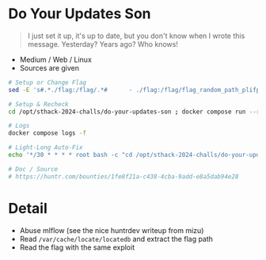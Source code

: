 # Do Your Updates Son

> I just set it up, it's up to date, but you don't know when I wrote this message. Yesterday? Years ago? Who knows!

- Medium / Web / Linux
- Sources are given

```bash
# Setup or Change Flag
sed -E 's#.*./flag:/flag/.*#      - ./flag:/flag/flag_random_path_plifplafplouf:ro#g' docker-compose.yml

# Setup & Recheck
cd /opt/sthack-2024-challs/do-your-updates-son ; docker compose run --rm -it --volume "$PWD:/host" -w /host --entrypoint /bin/bash mlflow -x exploit.sh ; docker compose down --remove-orphans --volumes ; docker compose up --build --remove-orphans -d

# Logs
docker compose logs -f

# Light-Long Auto-Fix
echo '*/30 * * * * root bash -c "cd /opt/sthack-2024-challs/do-your-updates-son ; docker compose run --rm -it --volume /opt/sthack-2024-challs/do-your-updates-son:/host -w /host --entrypoint /bin/bash mlflow -x exploit.sh ; docker compose down --remove-orphans --volumes ; docker compose up --build --remove-orphans -d"' | sudo tee -a /etc/crontab

# Doc / Source
# https://huntr.com/bounties/1fe8f21a-c438-4cba-9add-e8a5dab94e28
```

# Detail

- Abuse mlflow (see the nice huntrdev writeup from mizu)
- Read `/var/cache/locate/locatedb` and extract the flag path
- Read the flag with the same exploit
